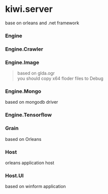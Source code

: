 # kiwi.server
base on orleans and .net framework

### Engine ####

### Engine.Crawler ###
### Engine.Image ###
>based on glda.ogr  
you should copy x64 floder files to Debug 

### Engine.Mongo ###
based on mongodb driver

### Engine.Tensorflow ###

### Grain ###
based on Orleans

### Host ###
orleans application host

### Host.UI ###
based on winform application
